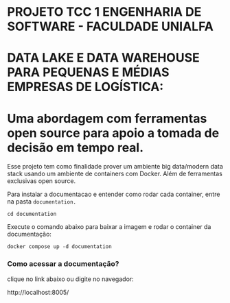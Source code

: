 # PROJETO TCC 1 ENGENHARIA DE SOFTWARE - FACULDADE UNIALFA
# DATA LAKE E DATA WAREHOUSE PARA PEQUENAS E MÉDIAS EMPRESAS DE LOGÍSTICA:
# Uma abordagem com ferramentas open source para apoio a tomada de decisão em tempo real. 


Esse projeto tem como finalidade prover um ambiente big data/modern data stack usando um ambiente de containers com Docker. Além de ferramentas exclusivas open source.

Para instalar a documentacao e entender como rodar cada container, entre na pasta ```documentation.```
```
cd documentation
```

Execute o comando abaixo para baixar a imagem e rodar o container da documentação:
```
docker compose up -d documentation
```

### Como acessar a documentação?

clique no link abaixo ou digite no navegador:

http://localhost:8005/
